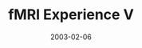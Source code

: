 ---
title: "fMRI Experience V"
project_id: 
date: 2003-02-06
conference_id: ""
presenters:
   - peter_bandettini
summary: "<p>fMRI Experience V, Kings College London, England</p>"
file: /assets/presentations/T132.ppt
filename: T132.ppt
layout: presentation
---
